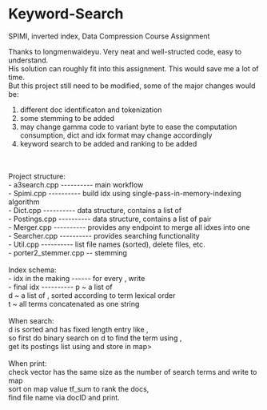 # Keyword-Search
SPIMI, inverted index, Data Compression Course Assignment

Thanks to longmenwaideyu. Very neat and well-structed code, easy to understand.<br/>
His solution can roughly fit into this assignment. This would save me a lot of time.<br/>
But this project still need to be modified, some of the major changes would be:<br/>
1. different doc identificaton and tokenization
2. some stemming to be added
3. may change gamma code to variant byte to ease the computation consumption, dict and idx format may change accordingly
4. keyword search to be added and ranking to be added

<br/>
<br/>
Project structure: <br/>
- a3search.cpp	---------- 	main workflow <br/>
- Spimi.cpp		----------	build idx using single-pass-in-memory-indexing algorithm <br/>
- Dict.cpp		----------	data structure, contains a list of <term, postings> <br/>
- Postings.cpp	----------	data structure, contains a list of <docID, tf> pair <br/>
- Merger.cpp	----------	provides any endpoint to merge all idxes into one <br/>
- Searcher.cpp	----------	provides searching functionality <br/>
- Util.cpp		----------	list file names (sorted), delete files, etc. <br/>
- porter2_stemmer.cpp	--	stemming <br/>
<br/>
Index schema: <br/>
- idx in the making	------	for every <term, postings>, write <termLen, term, df, (docID, tf)+> <br/>
- final idx		----------	p ~ a list of <docID, tf> <br/>
							d ~ a list of <offset in t, termlen, offset in p, df>, sorted according to term lexical order <br/>
							t ~ all terms concatenated as one string <br/>
<br/>
When search: <br/>
d is sorted and has fixed length entry like <int, int, int, int>, <br/>
so first do binary search on d to find the term using <offset in t, termlen>, <br/>
get its postings list using <offset in p, df> and store in map<docID, vector<tf>> <br/>
<br/>
When print: <br/>
check vector<tf> has the same size as the number of search terms and write to map<docID, tf_sum> <br/>
sort on map value tf_sum to rank the docs, <br/>
find file name via docID and print. <br/>